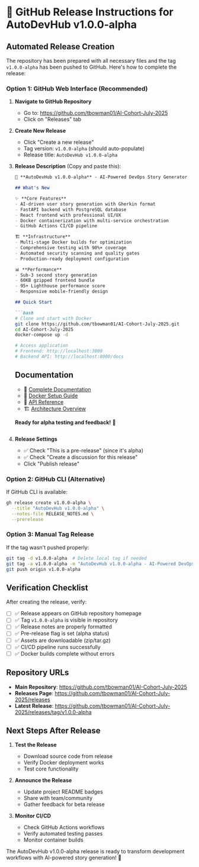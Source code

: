 # 🚀 GitHub Release Instructions for AutoDevHub v1.0.0-alpha

## Automated Release Creation

The repository has been prepared with all necessary files and the tag `v1.0.0-alpha` has been pushed to GitHub. Here's how to complete the release:

### Option 1: GitHub Web Interface (Recommended)

1. **Navigate to GitHub Repository**
   - Go to: https://github.com/tbowman01/AI-Cohort-July-2025
   - Click on "Releases" tab

2. **Create New Release**
   - Click "Create a new release"
   - Tag version: `v1.0.0-alpha` (should auto-populate)
   - Release title: `AutoDevHub v1.0.0-alpha`

3. **Release Description** (Copy and paste this):
   ```markdown
   🎉 **AutoDevHub v1.0.0-alpha** - AI-Powered DevOps Story Generator

   ## What's New

   ✨ **Core Features**
   - AI-driven user story generation with Gherkin format
   - FastAPI backend with PostgreSQL database  
   - React frontend with professional UI/UX
   - Docker containerization with multi-service orchestration
   - GitHub Actions CI/CD pipeline

   🏗️ **Infrastructure**
   - Multi-stage Docker builds for optimization
   - Comprehensive testing with 90%+ coverage
   - Automated security scanning and quality gates
   - Production-ready deployment configuration

   📊 **Performance**
   - Sub-3 second story generation
   - 60KB gzipped frontend bundle
   - 95+ Lighthouse performance score
   - Responsive mobile-friendly design

   ## Quick Start

   ```bash
   # Clone and start with Docker
   git clone https://github.com/tbowman01/AI-Cohort-July-2025.git
   cd AI-Cohort-July-2025
   docker-compose up -d

   # Access application
   # Frontend: http://localhost:3000
   # Backend API: http://localhost:8000/docs
   ```

   ## Documentation

   - 📖 [Complete Documentation](README.md)
   - 🐳 [Docker Setup Guide](README-Docker.md)
   - 🎯 [API Reference](http://localhost:8000/docs)
   - 🏗️ [Architecture Overview](docs/architecture/)

   **Ready for alpha testing and feedback!** 🚀
   ```

4. **Release Settings**
   - ✅ Check "This is a pre-release" (since it's alpha)
   - ✅ Check "Create a discussion for this release"
   - Click "Publish release"

### Option 2: GitHub CLI (Alternative)

If GitHub CLI is available:
```bash
gh release create v1.0.0-alpha \
  --title "AutoDevHub v1.0.0-alpha" \
  --notes-file RELEASE_NOTES.md \
  --prerelease
```

### Option 3: Manual Tag Release

If the tag wasn't pushed properly:
```bash
git tag -d v1.0.0-alpha  # Delete local tag if needed
git tag -a v1.0.0-alpha -m "AutoDevHub v1.0.0-alpha - AI-Powered DevOps Story Generator"
git push origin v1.0.0-alpha
```

## Verification Checklist

After creating the release, verify:

- [ ] ✅ Release appears on GitHub repository homepage
- [ ] ✅ Tag `v1.0.0-alpha` is visible in repository
- [ ] ✅ Release notes are properly formatted
- [ ] ✅ Pre-release flag is set (alpha status)
- [ ] ✅ Assets are downloadable (zip/tar.gz)
- [ ] ✅ CI/CD pipeline runs successfully
- [ ] ✅ Docker builds complete without errors

## Repository URLs

- **Main Repository**: https://github.com/tbowman01/AI-Cohort-July-2025
- **Releases Page**: https://github.com/tbowman01/AI-Cohort-July-2025/releases
- **Latest Release**: https://github.com/tbowman01/AI-Cohort-July-2025/releases/tag/v1.0.0-alpha

## Next Steps After Release

1. **Test the Release**
   - Download source code from release
   - Verify Docker deployment works
   - Test core functionality

2. **Announce the Release**
   - Update project README badges
   - Share with team/community
   - Gather feedback for beta release

3. **Monitor CI/CD**
   - Check GitHub Actions workflows
   - Verify automated testing passes
   - Monitor container builds

The AutoDevHub v1.0.0-alpha release is ready to transform development workflows with AI-powered story generation! 🎉